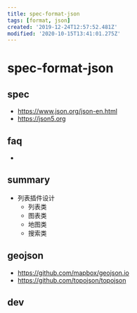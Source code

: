```yaml
---
title: spec-format-json
tags: [format, json]
created: '2019-12-24T12:57:52.481Z'
modified: '2020-10-15T13:41:01.275Z'
---
```


# spec-format-json

## spec

- https://www.json.org/json-en.html
- https://json5.org

## faq

- 

## summary

- 列表插件设计
  - 列表类
  - 图表类
  - 地图类
  - 搜索类

## geojson

- https://github.com/mapbox/geojson.io
- https://github.com/topojson/topojson  

## dev
